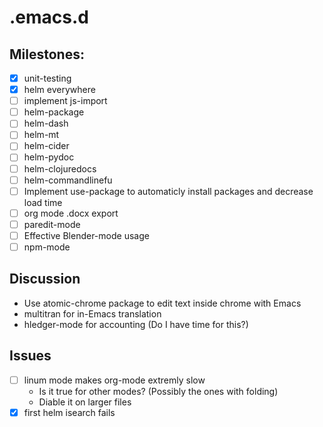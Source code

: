 # .emacs.d #

## Milestones: ##

- [x] unit-testing
- [x] helm everywhere
- [ ] implement js-import
- [ ] helm-package
- [ ] helm-dash
- [ ] helm-mt
- [ ] helm-cider
- [ ] helm-pydoc
- [ ] helm-clojuredocs
- [ ] helm-commandlinefu
- [ ] Implement use-package to automaticly install packages and decrease load time
- [ ] org mode .docx export
- [ ] paredit-mode
- [ ] Effective Blender-mode usage
- [ ] npm-mode

## Discussion ##

- Use atomic-chrome package to edit text inside chrome with Emacs
- multitran for in-Emacs translation
- hledger-mode for accounting (Do I have time for this?)


## Issues ##

- [ ] linum mode makes org-mode extremly slow
  - Is it true for other modes? (Possibly the ones with folding)
  - Diable it on larger files
- [x] first helm isearch fails
